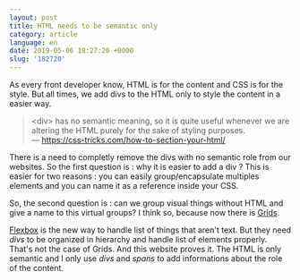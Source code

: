 ```yaml
---
layout: post
title: HTML needs to be semantic only
category: article
language: en
date: 2019-05-06 18:27:20 +0000
slug: '182720'
---
```

As every front developer know, HTML is for the content and CSS is for the style. But all times, we add divs to the HTML only to style the content in a easier way.

> \<div> has no semantic meaning, so it is quite useful whenever we are altering the HTML purely for the sake of styling purposes. \
> — https://css-tricks.com/how-to-section-your-html/

There is a need to completly remove the divs with no semantic role from our websites. So the first question is : why it is easier to add a div ? This is easier for two reasons : you can easily group/encapsulate multiples elements and you can name it as a reference inside your CSS.

So, the second question is : can we group visual things without HTML and give a name to this virtual groups? I think so, because now there is [Grids](https://css-tricks.com/snippets/css/complete-guide-grid/).

[Flexbox](https://css-tricks.com/snippets/css/a-guide-to-flexbox/) is the new way to handle list of things that aren't text. But they need _divs_ to be organized in hierarchy and handle list of elements properly. That's not the case of Grids. And this website proves it. The HTML is only semantic and I only use _divs_ and _spans_ to add informations about the role of the content.
